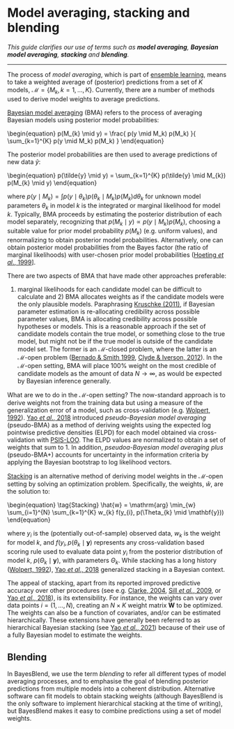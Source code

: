 # Model averaging, stacking and blending

*This guide clarifies our use of terms such as
__model averaging__, __Bayesian model averaging__,
__stacking__ and __blending__.*

-------------------------------------------------------

The process of *model averaging*, which is part of
[ensemble learning](https://en.wikipedia.org/wiki/Ensemble_learning),
means to take a weighted 
average of (posterior) predictions from a set of $K$ models, 
$\mathcal{M} = \{M_{k}, k = 1, ..., K\}$.
Currently, there are a number of methods used to derive
model weights to average predictions.

[Bayesian model averaging](
https://en.wikipedia.org/wiki/Ensemble_learning#Bayesian_model_averaging
)
(BMA) refers to the process of averaging
Bayesian models using posterior model probabilities:

\begin{equation}
    p(M_{k} \mid y) = \frac{
            p(y \mid M_k) p(M_k)
        }{
           \sum_{k=1}^{K} p(y \mid M_k) p(M_k)
        }
\end{equation}

The posterior model probabilities are then used to average
predictions of new data $\tilde{y}$: 

\begin{equation}
    p(\tilde{y} \mid y) = \sum_{k=1}^{K} p(\tilde{y} \mid M_{k}) p(M_{k} \mid y)
\end{equation}

where $p(y \mid M_k) = \int p(y \mid \theta_k) p(\theta_k \mid M_k) p(M_k) d\theta_k$
for unknown model parameters $\theta_k$ in model $k$ is the integrated or marginal likelihood
for model $k$. Typically, BMA proceeds by estimating the posterior
distribution of each model separately, recognizing that
$p(M_k \mid y) \propto p(y \mid M_k) p(M_k)$, choosing a suitable
value for prior model probability $p(M_k)$ (e.g. uniform values), and renormalizing
to obtain posterior model probabilities. Alternatively, one can
obtain posterior model probabilities from the Bayes factor (the ratio
of marginal likelihoods) with user-chosen prior model probabilities
([Hoeting *et al*., 1999](file:///Users/cmgoold/Downloads/1009212519.pdf)].

There are two aspects of BMA that have made other approaches preferable:
1) marginal likelihoods for each candidate model can be difficult
to calculate and 2) BMA allocates weights as if the candidate
models were the only plausible models. Paraphrasing [Kruschke (2011)](
https://citeseerx.ist.psu.edu/document?repid=rep1&type=pdf&doi=36edd08030b28d7b549e7c39c630e051e231bd98),
if Bayesian parameter estimation is re-allocating credibility across
possible parameter values, BMA is allocating credibility across
possible hypotheses or models.
This is a reasonable approach if the set of candidate models
contain the true model, or something close to the true model, 
but might not be if the true model is outside of the candidate
model set. The former is an $\mathcal{M}$-closed problem,
where the latter is an $\mathcal{M}$-open problem
([Bernado & Smith 1999](https://onlinelibrary.wiley.com/doi/book/10.1002/9780470316870),
[Clyde & Iverson, 2012](file:///Users/cmgoold/Downloads/AdrianSmithVol-M-Open%20(1).pdf)).
In the $\mathcal{M}$-open setting, BMA will place 
100% weight on the most credible of candidate models
as the amount of data $N \to \infty$, as would be expected
by Bayesian inference generally.

What are we to do in the $\mathcal{M}$-open setting? 
The now-standard approach is to derive weights not from the training data
but using a measure of the generalization error of a model,
such as cross-validation (e.g.
[Wolpert, 1992](https://www.sciencedirect.com/science/article/abs/pii/S0893608005800231)).
[Yao *et al*., 2018](
http://www.stat.columbia.edu/~gelman/research/published/stacking_paper_discussion_rejoinder.pdf
) introduced 
*pseudo-Bayesian model averaging* (pseudo-BMA) 
as a method of deriving weights using the expected log pointwise
predictive densities (ELPD) for each model obtained via cross-validation
with [PSIS-LOO](https://arxiv.org/abs/1507.04544).
The ELPD values are normalized to obtain a set of weights that sum to 1.
In addition, *pseudoa-Bayesian model averaging plus* (pseudo-BMA+)
accounts for uncertainty in the information criteria by applying
the Bayesian bootstrap to log likelihood vectors.

[Stacking](
https://en.wikipedia.org/wiki/Ensemble_learning#Stacking
)
is an alternative method of deriving model weights in the
$\mathcal{M}$-open setting
by solving an optimization problem. Specifically, 
the weights, $\hat{w}$, are the solution to:

\begin{equation}
    \tag{Stacking}
    \hat{w} = \mathrm{arg} \min_{w} \sum_{i=1}^{N} \sum_{k=1}^{K} w_{k} f(y_{i}, p(\Theta_{k} \mid \mathbf{y}))
\end{equation}

where $y_{i}$ is the (potentially out-of-sample) observed data, 
$w_{k}$ is the weight for model $k$,
and $f(y_{i}, p(\theta_{k} \mid \mathbf{y})$
represents any cross-validation based scoring rule
used to evaluate data point $y_{i}$ from
the posterior distribution of model $k$, $p(\Theta_{k} \mid \mathbf{y})$,
with parameters $\Theta_{k}$.
While stacking has a long history
([Wolpert, 1992](https://www.sciencedirect.com/science/article/abs/pii/S0893608005800231)),
[Yao *et al*., 2018](
http://www.stat.columbia.edu/~gelman/research/published/stacking_paper_discussion_rejoinder.pdf
) generalized stacking in a Bayesian context.

The appeal of stacking, apart from its reported improved predictive
accuracy over other procedures (see e.g. 
[Clarke, 2004](https://www.jmlr.org/papers/volume4/clarke03a/clarke03a.pdf),
[Sill *et al.*, 2009](https://arxiv.org/abs/0911.0460),
or
[Yao *et al*., 2018](
http://www.stat.columbia.edu/~gelman/research/published/stacking_paper_discussion_rejoinder.pdf
)), is its extensibility. For instance, the weights can vary over data points $i = (1, ..., N)$,
creating an $N \times K$ weight matrix $\mathbf{W}$ to be optimized.
The weights can also be a function of covariates,
and/or can be estimated hierarchically. 
These extensions have generally been referred to
as hierarchical Bayesian stacking (see
[Yao *et al.*, 2021](https://arxiv.org/abs/2101.08954))
because of their use of a fully Bayesian model
to estimate the weights.

## Blending

In BayesBlend, we use the term *blending* to refer all different types of model averaging processes,
and to emphasise the goal of blending posterior predictions from multiple models
into a coherent distribution. Alternative software can fit models to obtain stacking
weights (although BayesBlend is the only software to implement hierarchical stacking
at the time of writing), but BayesBlend makes it easy to combine predictions
using a set of model weights.
